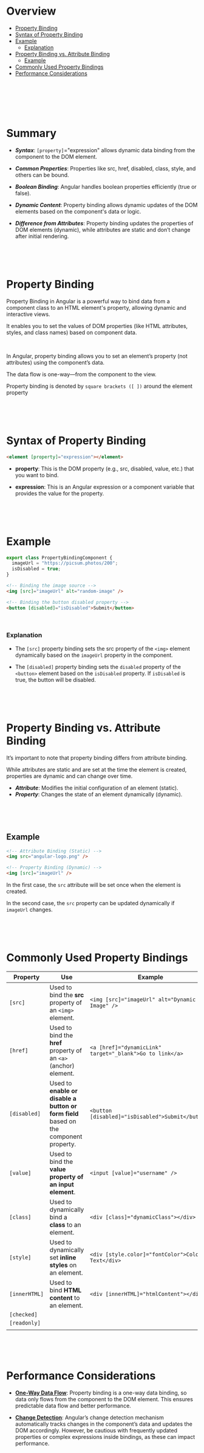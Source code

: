 # Overview

- [Property Binding](#property-binding)
- [Syntax of Property Binding](#syntax-of-property-binding)
- [Example](#example)
  - [Explanation](#explanation)
- [Property Binding vs. Attribute Binding](#property-binding-vs-attribute-binding)
  - [Example](#example-1)
- [Commonly Used Property Bindings](#commonly-used-property-bindings)
- [Performance Considerations](#performance-considerations)

&nbsp;

&nbsp;

&nbsp;

# Summary

- **_Syntax_**: `[property]`="expression" allows dynamic data binding from the component to the DOM element.

- **_Common Properties_**: Properties like src, href, disabled, class, style, and others can be bound.

- **_Boolean Binding_**: Angular handles boolean properties efficiently (true or false).

- **_Dynamic Content_**: Property binding allows dynamic updates of the DOM elements based on the component's data or logic.

- **_Difference from Attributes_**: Property binding updates the properties of DOM elements (dynamic), while attributes are static and don’t change after initial rendering.

&nbsp;

&nbsp;

# Property Binding

Property Binding in Angular is a powerful way to bind data from a component class to an HTML element's property, allowing dynamic and interactive views.

It enables you to set the values of DOM properties (like HTML attributes, styles, and class names) based on component data.

&nbsp;

In Angular, property binding allows you to set an element’s property (not attributes) using the component’s data.

The data flow is one-way—from the component to the view.

Property binding is denoted by `square brackets ([ ])` around the element property

&nbsp;

&nbsp;

# Syntax of Property Binding

```html
<element [property]="expression"></element>
```

- **property**: This is the DOM property (e.g., src, disabled, value, etc.) that you want to bind.

- **expression**: This is an Angular expression or a component variable that provides the value for the property.

&nbsp;

&nbsp;

# Example

```ts
export class PropertyBindingComponent {
  imageUrl = "https://picsum.photos/200";
  isDisabled = true;
}
```

```html
<!-- Binding the image source -->
<img [src]="imageUrl" alt="random-image" />

<!-- Binding the button disabled property -->
<button [disabled]="isDisabled">Submit</button>
```

&nbsp;

### Explanation

- The `[src]` property binding sets the src property of the `<img>` element dynamically based on the `imageUrl` property in the component.

- The `[disabled]` property binding sets the `disabled` property of the `<button>` element based on the `isDisabled` property. If `isDisabled` is true, the button will be disabled.

&nbsp;

&nbsp;

# Property Binding vs. Attribute Binding

It’s important to note that property binding differs from attribute binding.

While attributes are static and are set at the time the element is created, properties are dynamic and can change over time.

- **_Attribute_**: Modifies the initial configuration of an element (static).
- **_Property_**: Changes the state of an element dynamically (dynamic).

&nbsp;

&nbsp;

## Example

```html
<!-- Attribute Binding (Static) -->
<img src="angular-logo.png" />

<!-- Property Binding (Dynamic) -->
<img [src]="imageUrl" />
```

In the first case, the `src` attribute will be set once when the element is created.

In the second case, the `src` property can be updated dynamically if `imageUrl` changes.

&nbsp;

&nbsp;

# Commonly Used Property Bindings

| Property      | Use                                                                                   | Example                                                  |
| ------------- | ------------------------------------------------------------------------------------- | -------------------------------------------------------- |
| `[src]`       | Used to bind the **src** property of an `<img>` element.                              | `<img [src]="imageUrl" alt="Dynamic Image" />`           |
| `[href]`      | Used to bind the **href** property of an `<a>` (anchor) element.                      | `<a [href]="dynamicLink" target="_blank">Go to link</a>` |
| `[disabled]`  | Used to **enable or disable a button or form field** based on the component property. | `<button [disabled]="isDisabled">Submit</button>`        |
| `[value]`     | Used to bind the **value property of an input element**.                              | `<input [value]="username" />`                           |
| `[class]`     | Used to dynamically bind a **class** to an element.                                   | `<div [class]="dynamicClass"></div>`                     |
| `[style]`     | Used to dynamically set **inline styles** on an element.                              | `<div [style.color]="fontColor">Colored Text</div>`      |
| `[innerHTML]` | Used to bind **HTML content** to an element.                                          | `<div [innerHTML]="htmlContent"></div>`                  |
| `[checked]`   |                                                                                       |                                                          |
| `[readonly]`  |                                                                                       |                                                          |
|               |                                                                                       |                                                          |

&nbsp;

&nbsp;

# Performance Considerations

- <u>**One-Way Data Flow**</u>: Property binding is a one-way data binding, so data only flows from the component to the DOM element. This ensures predictable data flow and better performance.

- <u>**Change Detection**</u>: Angular’s change detection mechanism automatically tracks changes in the component’s data and updates the DOM accordingly. However, be cautious with frequently updated properties or complex expressions inside bindings, as these can impact performance.

&nbsp;
